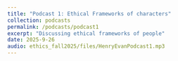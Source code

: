 ```yaml
---
title: "Podcast 1: Ethical Frameworks of characters"
collection: podcasts
permalink: /podcasts/podcast1
excerpt: "Discussing ethical frameworks of people"
date: 2025-9-26
audio: ethics_fall2025/files/HenryEvanPodcast1.mp3
---
```


